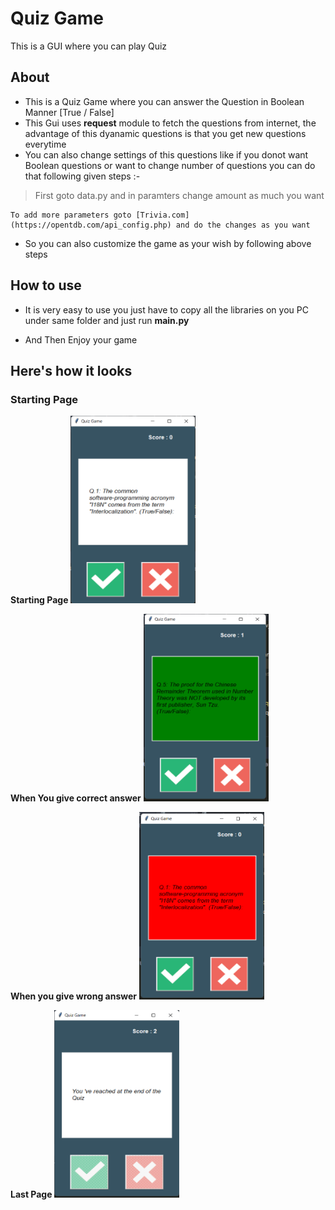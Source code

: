 # Quiz Game
 This is a GUI where you can play Quiz

## **About**
- This is a Quiz Game where you can answer the Question in Boolean Manner [True / False]
- This Gui uses **request** module to fetch the questions from internet, the advantage of this dyanamic questions is that you get new questions everytime
- You can also change settings of this questions like if you donot want Boolean questions or want to change number of questions you can do that following given steps :-
> First goto data.py and in paramters change amount as much you want
```
To add more parameters goto [Trivia.com](https://opentdb.com/api_config.php) and do the changes as you want
```

- So you can also customize the game as your wish by following above steps

## **How to use**
- It is very easy to use you just have to copy all the libraries on you PC under same folder and just run **main.py**

- And Then Enjoy your game

## **Here's how it looks**

### Starting Page
**Starting Page**
<img src="images\opening_page.png" alt="Starting page" width="200px" height="300px">

**When You give correct answer**
<img src="images\right_ans.png" alt="Correct Ans" width="200px" height="300px">

**When you give wrong answer**
<img src = "images\wrong_ans.png" alt="Wrong Ans" width="200px" height="300px">

**Last Page**
<img src="images\end of the page.png" alt="Last Page" width="200px" height="300px">



